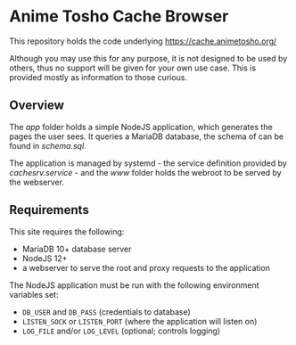 # Anime Tosho Cache Browser

This repository holds the code underlying https://cache.animetosho.org/

Although you may use this for any purpose, it is not designed to be used by others, thus no support will be given for your own use case. This is provided mostly as information to those curious.

## Overview

The *app* folder holds a simple NodeJS application, which generates the pages the user sees. It queries a MariaDB database, the schema of can be found in *schema.sql*.

The application is managed by systemd - the service definition provided by *cachesrv.service* - and the *www* folder holds the webroot to be served by the webserver.

## Requirements

This site requires the following:

* MariaDB 10+ database server
* NodeJS 12+
* a webserver to serve the root and proxy requests to the application

The NodeJS application must be run with the following environment variables set:

* `DB_USER` and `DB_PASS` (credentials to database)
* `LISTEN_SOCK` or `LISTEN_PORT` (where the application will listen on)
* `LOG_FILE` and/or `LOG_LEVEL` (optional; controls logging)